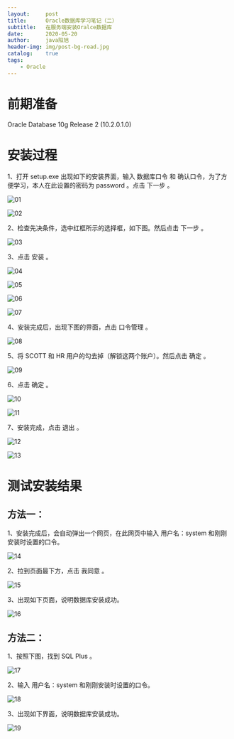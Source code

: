 ```yaml
---
layout:     post
title:      Oracle数据库学习笔记（二）
subtitle:   在服务端安装Oralce数据库
date:       2020-05-20
author:     java阳旭
header-img: img/post-bg-road.jpg
catalog:    true
tags:
    - Oracle
---
```






# 前期准备

Oracle Database 10g Release 2 (10.2.0.1.0) 

# 安装过程

1、打开 setup.exe 出现如下的安装界面，输入 数据库口令 和 确认口令，为了方便学习，本人在此设置的密码为 password 。点击 下一步 。

![01](/img-post/2020-05-20-learning-notes-02/01.jpg)

![02](/img-post/2020-05-20-learning-notes-02/02.jpg)

2、检查先决条件，选中红框所示的选择框，如下图。然后点击 下一步 。

![03](/img-post/2020-05-20-learning-notes-02/03.jpg)

3、点击 安装 。

![04](/img-post/2020-05-20-learning-notes-02/04.jpg)

![05](/img-post/2020-05-20-learning-notes-02/05.jpg)

![06](/img-post/2020-05-20-learning-notes-02/06.jpg)

![07](/img-post/2020-05-20-learning-notes-02/07.jpg)

4、安装完成后，出现下图的界面，点击 口令管理 。

![08](/img-post/2020-05-20-learning-notes-02/08.jpg)

5、将 SCOTT 和 HR 用户的勾去掉（解锁这两个账户）。然后点击 确定 。

![09](/img-post/2020-05-20-learning-notes-02/09.jpg)

6、点击 确定 。

![10](/img-post/2020-05-20-learning-notes-02/10.jpg)

![11](/img-post/2020-05-20-learning-notes-02/11.jpg)

7、安装完成，点击 退出 。

![12](/img-post/2020-05-20-learning-notes-02/12.jpg)

![13](/img-post/2020-05-20-learning-notes-02/13.jpg)

# 测试安装结果

## 方法一：

1、安装完成后，会自动弹出一个网页，在此网页中输入 用户名：system 和刚刚安装时设置的口令。

![14](/img-post/2020-05-20-learning-notes-02/14.jpg)

2、拉到页面最下方，点击 我同意 。

![15](/img-post/2020-05-20-learning-notes-02/15.jpg)

3、出现如下页面，说明数据库安装成功。

![16](/img-post/2020-05-20-learning-notes-02/16.jpg)

## 方法二：

1、按照下图，找到 SQL Plus 。

![17](/img-post/2020-05-20-learning-notes-02/17.jpg)

2、输入 用户名：system 和刚刚安装时设置的口令。

![18](/img-post/2020-05-20-learning-notes-02/18.jpg)

3、出现如下界面，说明数据库安装成功。

![19](/img-post/2020-05-20-learning-notes-02/19.jpg)